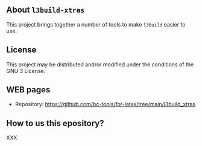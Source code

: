 About `l3build-xtras`
---------------------

This project brings together a number of tools to make `l3build` easier to use.

License
-------

This project may be distributed and/or modified under the conditions of the GNU 3 License.


WEB pages
---------

  * Repository: https://github.com/bc-tools/for-latex/tree/main/l3build_xtras


How to us this epository?
-------------------------

XXX
